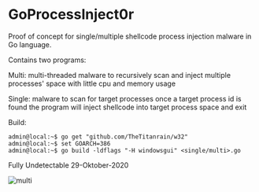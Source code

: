 # GoProcessInject0r
Proof of concept for single/multiple shellcode process injection malware in Go language.

Contains two programs:

Multi: 
multi-threaded malware to recursively scan and inject multiple processes' space with little cpu and memory usage

Single: 
malware to scan for target processes once a target process id is found the program will inject shellcode into target process space and exit

Build:
```
admin@local:~$ go get "github.com/TheTitanrain/w32"
admin@local:~$ set GOARCH=386
admin@local:~$ go build -ldflags "-H windowsgui" <single/multi>.go
```

Fully Undetectable 29-Oktober-2020

![multi](https://user-images.githubusercontent.com/51238001/73690648-c0c8a580-46c8-11ea-8f91-1a840cb762c6.png)
